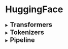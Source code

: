 <h1 id="huggingface">HuggingFace</h1>

<div style='width:1000px;margin:auto'>

<details><summary> <b style="font-size:20px">Transformers</b></summary><ul>

<details><summary>How to use <b>transformers</b> library</summary>
<a href="./0_notebooks/02_transformers.html">notebook</a>
</details>

<details><summary>Using <b>BERT</b>/<b>DistilBERT</b> as Embeddings [Arabic/English]</summary>
Use BERT for embedding and sklearn model after it.
<a href="./0_notebooks/A_Visual_Notebook_to_Using_BERT_for_the_First_Time.html"><b >notebook</b></a><br>
<a href="./0_notebooks/3.03. Generating BERT embedding .html"><b >Another Detailed Notebook</b></a>
<br>
<a href="./0_notebooks/3.04. Extracting embeddings from all encoder layers of BERT.html"><b >Extract Embedding from any encoder in Bert</b></a>
</details>

<details><summary>Fine-tune BERT for Text Classification</summary>
<a href="./0_notebooks/3.06. Text classification.html"><b >notebook</b></a><br></details>

<details><summary>BERT on Question-Answering</summary>
<a href="./0_notebooks/3.09. Q&A with finetuned BERT .html"><b >notebook</b></a><br></details>

<details><summary>Extract Embeddings from <b>Albert</b> </summary>
<a href="./0_notebooks/4.03. Extracting embeddings with ALBERT.html"><b >notebook</b></a><br></details>

<details><summary>Extract Embeddings from <b>RoBERTa</b> </summary>
<a href="./0_notebooks/4.05. Exploring the RoBERTa tokenizer .html"><b >notebook</b></a><br></details>
</ul></details>

<details><summary> <b style="font-size:20px">Tokenizers</b></summary><ul>
 <b>BERT</b>/<b>DistilBERT</b>/<b>Electra</b> uses <i>WordPiece</i>.<br>
 <b>XLNet</b> uses <i>SentencePiece</i>.<br>
 <b>GPT-2</b>/<b>Roberta</b> uses <i>Byte-level BPE</i>.<br><br>
<li><details><summary><b>WordPiece</b></summary><pre><code>from transformers import BertTokenizer
tokenizer = BertTokenizer.from_pretrained("bert-base-uncased")
tokenizer.tokenize("I have a new GPU!")
# ['i', 'have', 'a', 'new', 'gp', '##u', '!']
</code></pre>
</details></li>
<li><details><summary><b>SentencePiece</b></summary><pre><code>import transformers as ppb
tokenizer = ppb.XLNetTokenizer.from_pretrained('xlnet-base-cased')
tokenizer.tokenize("Don't you love transformers? We pretty sure you do.")
# ['▁Don',
# "'",
# 't',
# '▁you',
# '▁love',
# '▁transform',
# 'ers',
# '?',
# '▁We',
# '▁pretty',
# '▁sure',
# '▁you',
# '▁do',
# '.']
</code></pre>
</details></li>
<li><details><summary><b>Byte-level BPE</b></summary><pre><code>import transformers as ppb
tokenizer = ppb.GPT2Tokenizer.from_pretrained('gpt2')
tokenizer.tokenize("This is a simple to be tokenized.")
# ['This', 'Ġis', 'Ġa', 'Ġsimple', 'Ġto', 'Ġbe', 'Ġtoken', 'ized', '.']
</code></pre>
</details></li>

<li><details><summary>Any <b>other unlist model</b></summary><pre><code>import transformers as ppb

tokenizer = ppb.AutoTokenizer.from_pretrained("asafaya/bert-mini-arabic")
tokenizer.tokenize("كيف حالك اليوم؟ و حال أولادك يا عمر")
# ['كيف', 'حال', '##ك', 'اليوم', '؟', 'و', 'حال', 'اولاد', '##ك', 'يا', 'عمر']
</code></pre>
</details></li>

<li><details><summary>Build <b>Custom Tokenizer</b></summary>
<a href="https://huggingface.co/docs/tokenizers/python/latest/quicktour.html">Quicktour [huggingface's docs]</a><br>
<a href="https://huggingface.co/docs/tokenizers/python/latest/pipeline.html"><b>Normalization</b>, <b>Pre-Tokenization</b>, The <b>Model</b>, and <b>Post-Processing</b></a><br>
<a href="./0_notebooks/01_training_tokenizers.html">Custom Tokenizer</a>

</details></li>
</ul></details>

<details><summary> <b style="font-size:20px">Pipeline</b></summary><ul>

<details><summary>How to use <b>pipelines</b> [ner, sent_ana, text_extraction, ...]</summary>
<a href="./0_notebooks/03_pipelines.html">notebook</a>
</details>


</ul></details>

</div>